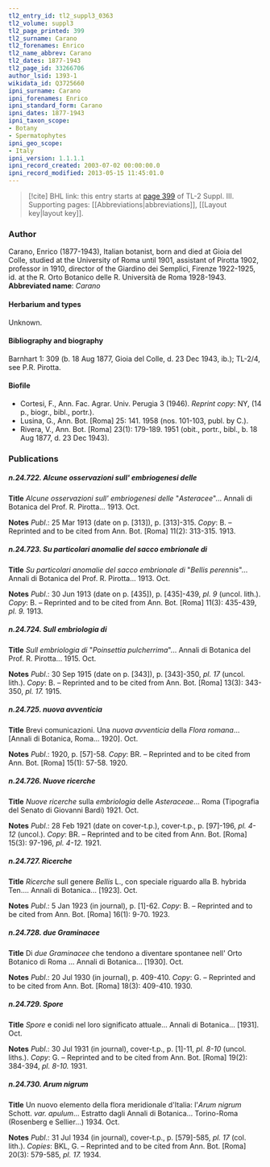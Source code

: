 ```yaml
---
tl2_entry_id: tl2_suppl3_0363
tl2_volume: suppl3
tl2_page_printed: 399
tl2_surname: Carano
tl2_forenames: Enrico
tl2_name_abbrev: Carano
tl2_dates: 1877-1943
tl2_page_id: 33266706
author_lsid: 1393-1
wikidata_id: Q3725660
ipni_surname: Carano
ipni_forenames: Enrico
ipni_standard_form: Carano
ipni_dates: 1877-1943
ipni_taxon_scope: 
- Botany
- Spermatophytes
ipni_geo_scope: 
- Italy
ipni_version: 1.1.1.1
ipni_record_created: 2003-07-02 00:00:00.0
ipni_record_modified: 2013-05-15 11:45:01.0
---
```



> [!cite] BHL link: this entry starts at [page 399](https://www.biodiversitylibrary.org/page/33266706) of TL-2 Suppl. III.
> Supporting pages: [[Abbreviations|abbreviations]], [[Layout key|layout key]].

### Author

Carano, Enrico (1877-1943), Italian botanist, born and died at Gioia del Colle, studied at the University of Roma until 1901, assistant of Pirotta 1902, professor in 1910, director of the Giardino dei Semplici, Firenze 1922-1925, id. at the R. Orto Botanico delle R. Università de Roma 1928-1943. 
**Abbreviated name**: *Carano*

#### Herbarium and types

Unknown.

#### Bibliography and biography

Barnhart 1: 309 (b. 18 Aug 1877, Gioia del Colle, d. 23 Dec 1943, ib.); TL-2/4, see P.R. Pirotta.

#### Biofile

- Cortesi, F., Ann. Fac. Agrar. Univ. Perugia 3 (1946). *Reprint copy*: NY, (14 p., biogr., bibl., portr.).
- Lusina, G., Ann. Bot. \[Roma\] 25: 141. 1958 (nos. 101-103, publ. by C.).
- Rivera, V., Ann. Bot. \[Roma\] 23(1): 179-189. 1951 (obit., portr., bibl., b. 18 Aug 1877, d. 23 Dec 1943).

### Publications

##### n.24.722. Alcune osservazioni sull' embriogenesi delle

**Title**
*Alcune osservazioni sull' embriogenesi delle* "*Asteracee*"... Annali di Botanica del Prof. R. Pirotta... 1913. Oct.

**Notes**
*Publ*.: 25 Mar 1913 (date on p. \[313\]), p. \[313\]-315. *Copy*: B. – Reprinted and to be cited from Ann. Bot. \[Roma\] 11(2): 313-315. 1913.

##### n.24.723. Su particolari anomalie del sacco embrionale di

**Title**
*Su particolari anomalie del sacco embrionale di* "*Bellis perennis*"... Annali di Botanica del Prof. R. Pirotta... 1913. Oct.

**Notes**
*Publ*.: 30 Jun 1913 (date on p. \[435\]), p. \[435\]-439, *pl. 9* (uncol. lith.). *Copy*: B. – Reprinted and to be cited from Ann. Bot. \[Roma\] 11(3): 435-439, *pl. 9.* 1913.

##### n.24.724. Sull embriologia di

**Title**
*Sull embriologia di* "*Poinsettia pulcherrima*"... Annali di Botanica del Prof. R. Pirotta... 1915. Oct.

**Notes**
*Publ*.: 30 Sep 1915 (date on p. \[343\]), p. \[343\]-350, *pl. 17* (uncol. lith.). *Copy*: B. – Reprinted and to be cited from Ann. Bot. \[Roma\] 13(3): 343-350, *pl. 17.* 1915.

##### n.24.725. nuova avventicia

**Title**
Brevi comunicazioni. Una *nuova avventicia* della *Flora romana*... \[Annali di Botanica, Roma... 1920\]. Oct.

**Notes**
*Publ*.: 1920, p. \[57\]-58. *Copy*: BR. – Reprinted and to be cited from Ann. Bot. \[Roma\] 15(1): 57-58. 1920.

##### n.24.726. Nuove ricerche

**Title**
*Nuove ricerche* sulla *embriologia* delle *Asteraceae*... Roma (Tipografia del Senato di Giovanni Bardi) 1921. Oct.

**Notes**
*Publ*.: 28 Feb 1921 (date on cover-t.p.), cover-t.p., p. \[97\]-196, *pl. 4-12* (uncol.). *Copy*: BR.  – Reprinted and to be cited from Ann. Bot. \[Roma\] 15(3): 97-196, *pl. 4-12.* 1921.

##### n.24.727. Ricerche

**Title**
*Ricerche* sull genere *Bellis* L., con speciale riguardo alla B. hybrida Ten.... Annali di Botanica... \[1923\]. Oct.

**Notes**
*Publ*.: 5 Jan 1923 (in journal), p. \[1\]-62. *Copy*: B. – Reprinted and to be cited from Ann. Bot. \[Roma\] 16(1): 9-70. 1923.

##### n.24.728. due Graminacee

**Title**
Di *due Graminacee* che tendono a diventare spontanee nell' Orto Botanico di Roma ... Annali di Botanica... \[1930\]. Oct.

**Notes**
*Publ*.: 20 Jul 1930 (in journal), p. 409-410. *Copy*: G. – Reprinted and to be cited from Ann. Bot. \[Roma\] 18(3): 409-410. 1930.

##### n.24.729. Spore

**Title**
*Spore* e conidi nel loro significato attuale... Annali di Botanica... \[1931\]. Oct.

**Notes**
*Publ*.: 30 Jul 1931 (in journal), cover-t.p., p. \[1\]-11, *pl. 8-10* (uncol. liths.). *Copy*: G. – Reprinted and to be cited from Ann. Bot. \[Roma\] 19(2): 384-394, *pl. 8-10.* 1931.

##### n.24.730. Arum nigrum

**Title**
Un nuovo elemento della flora meridionale d'Italia: l'*Arum nigrum* Schott. *var. apulum*... Estratto dagli Annali di Botanica... Torino-Roma (Rosenberg e Sellier...) 1934. Oct.

**Notes**
*Publ*.: 31 Jul 1934 (in journal), cover-t.p., p. \[579\]-585, *pl. 17* (col. lith.). *Copies*: BKL, G.  – Reprinted and to be cited from Ann. Bot. \[Roma\] 20(3): 579-585, *pl. 17.* 1934.

